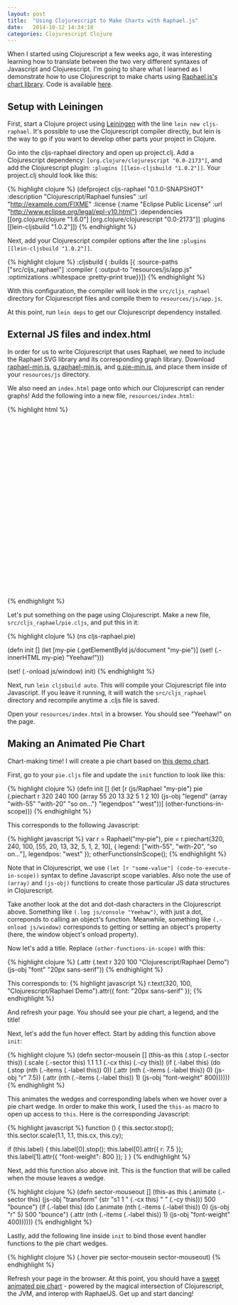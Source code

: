 ```yaml
---
layout: post
title:  "Using Clojurescript to Make Charts with Raphael.js"
date:   2014-10-12 14:34:18
categories: Clojurescript Clojure
---
```

When I started using Clojurescript a few weeks ago, it was interesting learning how to translate between the two very different syntaxes of Javascript and Clojurescript. I'm going to share what I learned as I demonstrate how to use Clojurescript to make charts using <a href="http://g.raphaeljs.com/" target="_blank">Raphael.js's chart library</a>. Code is available <a href="http://github.com/annejohnson/cljs-raphael" target="_blank">here</a>.

## Setup with Leiningen

First, start a Clojure project using <a href="http://leiningen.org/" target="_blank">Leiningen</a> with the line `lein new cljs-raphael`. It's possible to use the Clojurescript compiler directly, but lein is the way to go if you want to develop other parts your project in Clojure.

Go into the cljs-raphael directory and open up project.clj. Add a Clojurescript dependency: `[org.clojure/clojurescript "0.0-2173"]`, and add the Clojurescript plugin: `:plugins [[lein-cljsbuild "1.0.2"]]`. Your project.clj should look like this:

{% highlight clojure %}
(defproject cljs-raphael "0.1.0-SNAPSHOT"
  :description "Clojurescript/Raphael funsies"
  :url "http://example.com/FIXME"
  :license {:name "Eclipse Public License"
            :url "http://www.eclipse.org/legal/epl-v10.html"}
  :dependencies [[org.clojure/clojure "1.6.0"]
                 [org.clojure/clojurescript "0.0-2173"]]
  :plugins [[lein-cljsbuild "1.0.2"]])
{% endhighlight %}

Next, add your Clojurescript compiler options after the line `:plugins [[lein-cljsbuild "1.0.2"]]`.

{% highlight clojure %}
  :cljsbuild {
    :builds [{
        :source-paths ["src/cljs_raphael"]
        :compiler {
          :output-to "resources/js/app.js"
          :optimizations :whitespace
          :pretty-print true}}]}
{% endhighlight %}

With this configuration, the compiler will look in the `src/cljs_raphael` directory for Clojurescript files and compile them to `resources/js/app.js`.

At this point, run `lein deps` to get our Clojurescript dependency installed.

## External JS files and index.html

In order for us to write Clojurescript that uses Raphael, we need to include the Raphael SVG library and its corresponding graph library. Download <a href="http://github.com/DmitryBaranovskiy/raphael/raw/master/raphael-min.js" target="_blank">raphael-min.js</a>, <a href="http://github.com/DmitryBaranovskiy/g.raphael/raw/master/min/g.raphael-min.js" target="_blank">g.raphael-min.js</a>, and <a href="http://github.com/DmitryBaranovskiy/g.raphael/raw/master/min/g.pie-min.js" target="_blank">g.pie-min.js</a>, and place them inside of your `resources/js` directory.

We also need an `index.html` page onto which our Clojurescript can render graphs! Add the following into a new file, `resources/index.html`:

{% highlight html %}
<!DOCTYPE html>
<html>
  <head>
    <meta charset="utf-8">
    <meta http-equiv="X-UA-Compatible" content="IE=edge">
    <title>Clojurescript/Raphael Funsies!</title>
    <meta name="viewport" content="width=device-width, initial-scale=1">
  </head>
  <body>
    <div id="my-pie" style="height: 400px;"></div>
    <script src="js/raphael-min.js"></script>
    <script src="js/g.raphael-min.js"></script>
    <script src="js/g.pie-min.js"></script>
    <script src="js/app.js"></script>
  </body>
</html>
{% endhighlight %}

Let's put something on the page using Clojurescript. Make a new file, `src/cljs_raphael/pie.cljs`, and put this in it:

{% highlight clojure %}
(ns cljs-raphael.pie)

(defn init []
  (let [my-pie (.getElementById js/document "my-pie")]
    (set! (.-innerHTML my-pie) "Yeehaw!")))

(set! (.-onload js/window) init)
{% endhighlight %}

Next, run `lein cljsbuild auto`. This will compile your Clojurescript file into Javascript. If you leave it running, it will watch the `src/cljs_raphael` directory and recompile anytime a .cljs file is saved.

Open your `resources/index.html` in a browser. You should see "Yeehaw!" on the page.

## Making an Animated Pie Chart

Chart-making time! I will create a pie chart based on <a href="http://g.raphaeljs.com/piechart2.html" target="_blank">this demo chart</a>.

First, go to your `pie.cljs` file and update the `init` function to look like this:

{% highlight clojure %}
(defn init []
  (let [r (js/Raphael "my-pie")
        pie (.piechart
             r 320 240 100
             (array 55 20 13 32 5 1 2 10)
             (js-obj "legend" (array "with-55" "with-20" "so on...")
                     "legendpos" "west"))]
        (other-functions-in-scope)))
{% endhighlight %}

This corresponds to the following Javascript:

{% highlight javascript %}
var r = Raphael("my-pie"),
    pie = r.piechart(320, 240, 100, [55, 20, 13, 32, 5, 1, 2, 10], {
            legend: ["with-55", "with-20", "so on..."],
            legendpos: "west"
          });
otherFunctionsInScope();
{% endhighlight %}

Note that in Clojurescript, we use `(let [r "some-value"] (code-to-execute-in-scope))` syntax to define Javascript scope variables. Also note the use of `(array)` and `(js-obj)` functions to create those particular JS data structures in Clojurescript.

Take another look at the dot and dot-dash characters in the Clojurescript above. Something like `(.log js/console "Yeehaw")`, with just a dot, correponds to calling an object's function. Meanwhile, something like `(.-onload js/window)` corresponds to getting or setting an object's property (here, the window object's onload property).


Now let's add a title. Replace `(other-functions-in-scope)` with this:

{% highlight clojure %}
(.attr
 (.text r 320 100 "Clojurescript/Raphael Demo")
 (js-obj "font" "20px sans-serif"))
{% endhighlight %}

This corresponds to:
{% highlight javascript %}
r.text(320, 100, "Clojurescript/Raphael Demo").attr({ font: "20px sans-serif" });
{% endhighlight %}

And refresh your page. You should see your pie chart, a legend, and the title!

Next, let's add the fun hover effect. Start by adding this function above `init`:

{% highlight clojure %}
(defn sector-mousein
  []
  (this-as this
   (.stop (.-sector this))
   (.scale (.-sector this) 1.1 1.1 (.-cx this) (.-cy this))
   (if (.-label this)
     (do
       (.stop (nth (.-items (.-label this)) 0))
       (.attr (nth (.-items (.-label this)) 0)
              (js-obj "r" 7.5))
       (.attr (nth (.-items (.-label this)) 1)
              (js-obj "font-weight" 800))))))
{% endhighlight %}

This animates the wedges and corresponding labels when we hover over a pie chart wedge. In order to make this work, I used the `this-as` macro to open up access to `this`. Here is the corresponding Javascript:

{% highlight javascript %}
function () {
  this.sector.stop();
  this.sector.scale(1.1, 1.1, this.cx, this.cy);

  if (this.label) {
    this.label[0].stop();
    this.label[0].attr({ r: 7.5 });
    this.label[1].attr({ "font-weight": 800 });
  }
}
{% endhighlight %}

Next, add this function also above init. This is the function that will be called when the mouse leaves a wedge.

{% highlight clojure %}
(defn sector-mouseout
  []
  (this-as this
   (.animate
    (.-sector this)
    (js-obj "transform" (str "s1 1 " (.-cx this) " " (.-cy this)))
    500 "bounce")
   (if (.-label this)
     (do
       (.animate (nth (.-items (.-label this)) 0) (js-obj "r" 5) 500 "bounce")
       (.attr (nth (.-items (.-label this)) 1) (js-obj "font-weight" 400))))))
{% endhighlight %}

Lastly, add the following line inside `init` to bind those event handler functions to the pie chart wedges.

{% highlight clojure %}
(.hover pie sector-mousein sector-mouseout)
{% endhighlight %}

Refresh your page in the browser. At this point, you should have a <a href="http://annejohnson.github.io/cljs-raphael" target="_blank">sweet animated pie chart</a> - powered by the magical intersection of Clojurescript, the JVM, and interop with RaphaelJS. Get up and start dancing!

